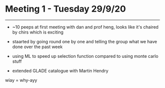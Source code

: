 # Meeting 1 - Tuesday 29/9/20

---

- ~10 peeps at first meeting with dan and prof heng, looks like it's chaired by chirs which is exciting

- staarted by going round one by one and telling the group what we have done over the past week

- using ML to speed up selection function compared to using monte carlo stuff

- extended GLADE catalogue with Martin Hendry 



wiay = why-ayy 